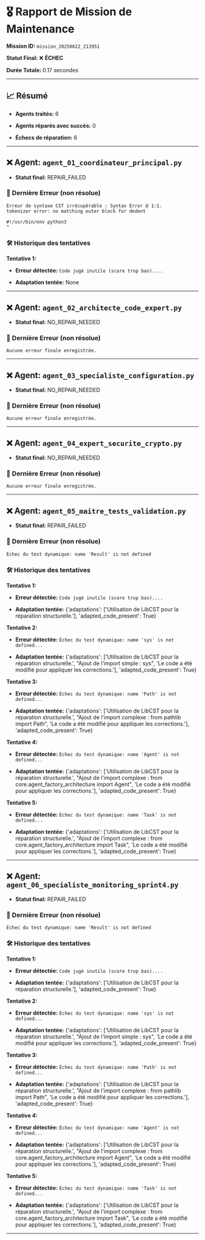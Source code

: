 # 🎖️ Rapport de Mission de Maintenance

**Mission ID:** `mission_20250622_213951`

**Statut Final:** ❌ **ÉCHEC**

**Durée Totale:** 0.17 secondes

---

## 📈 Résumé

- **Agents traités:** 6

- **Agents réparés avec succès:** 0

- **Échecs de réparation:** 6

---

## ❌ Agent: `agent_01_coordinateur_principal.py`

- **Statut final:** REPAIR_FAILED

### 🛑 Dernière Erreur (non résolue)

```
Erreur de syntaxe CST irrécupérable : Syntax Error @ 1:1.
tokenizer error: no matching outer block for dedent

#!/usr/bin/env python3
^
```

### 🛠️ Historique des tentatives

**Tentative 1:**

- **Erreur détectée:** `Code jugé inutile (score trop bas)....`

- **Adaptation tentée:** None

---

## ❌ Agent: `agent_02_architecte_code_expert.py`

- **Statut final:** NO_REPAIR_NEEDED

### 🛑 Dernière Erreur (non résolue)

```
Aucune erreur finale enregistrée.
```

---

## ❌ Agent: `agent_03_specialiste_configuration.py`

- **Statut final:** NO_REPAIR_NEEDED

### 🛑 Dernière Erreur (non résolue)

```
Aucune erreur finale enregistrée.
```

---

## ❌ Agent: `agent_04_expert_securite_crypto.py`

- **Statut final:** NO_REPAIR_NEEDED

### 🛑 Dernière Erreur (non résolue)

```
Aucune erreur finale enregistrée.
```

---

## ❌ Agent: `agent_05_maitre_tests_validation.py`

- **Statut final:** REPAIR_FAILED

### 🛑 Dernière Erreur (non résolue)

```
Échec du test dynamique: name 'Result' is not defined
```

### 🛠️ Historique des tentatives

**Tentative 1:**

- **Erreur détectée:** `Code jugé inutile (score trop bas)....`

- **Adaptation tentée:** {'adaptations': ['Utilisation de LibCST pour la réparation structurelle.'], 'adapted_code_present': True}

**Tentative 2:**

- **Erreur détectée:** `Échec du test dynamique: name 'sys' is not defined...`

- **Adaptation tentée:** {'adaptations': ['Utilisation de LibCST pour la réparation structurelle.', "Ajout de l'import simple : sys", 'Le code a été modifié pour appliquer les corrections.'], 'adapted_code_present': True}

**Tentative 3:**

- **Erreur détectée:** `Échec du test dynamique: name 'Path' is not defined...`

- **Adaptation tentée:** {'adaptations': ['Utilisation de LibCST pour la réparation structurelle.', "Ajout de l'import complexe : from pathlib import Path", 'Le code a été modifié pour appliquer les corrections.'], 'adapted_code_present': True}

**Tentative 4:**

- **Erreur détectée:** `Échec du test dynamique: name 'Agent' is not defined...`

- **Adaptation tentée:** {'adaptations': ['Utilisation de LibCST pour la réparation structurelle.', "Ajout de l'import complexe : from core.agent_factory_architecture import Agent", 'Le code a été modifié pour appliquer les corrections.'], 'adapted_code_present': True}

**Tentative 5:**

- **Erreur détectée:** `Échec du test dynamique: name 'Task' is not defined...`

- **Adaptation tentée:** {'adaptations': ['Utilisation de LibCST pour la réparation structurelle.', "Ajout de l'import complexe : from core.agent_factory_architecture import Task", 'Le code a été modifié pour appliquer les corrections.'], 'adapted_code_present': True}

---

## ❌ Agent: `agent_06_specialiste_monitoring_sprint4.py`

- **Statut final:** REPAIR_FAILED

### 🛑 Dernière Erreur (non résolue)

```
Échec du test dynamique: name 'Result' is not defined
```

### 🛠️ Historique des tentatives

**Tentative 1:**

- **Erreur détectée:** `Code jugé inutile (score trop bas)....`

- **Adaptation tentée:** {'adaptations': ['Utilisation de LibCST pour la réparation structurelle.'], 'adapted_code_present': True}

**Tentative 2:**

- **Erreur détectée:** `Échec du test dynamique: name 'sys' is not defined...`

- **Adaptation tentée:** {'adaptations': ['Utilisation de LibCST pour la réparation structurelle.', "Ajout de l'import simple : sys", 'Le code a été modifié pour appliquer les corrections.'], 'adapted_code_present': True}

**Tentative 3:**

- **Erreur détectée:** `Échec du test dynamique: name 'Path' is not defined...`

- **Adaptation tentée:** {'adaptations': ['Utilisation de LibCST pour la réparation structurelle.', "Ajout de l'import complexe : from pathlib import Path", 'Le code a été modifié pour appliquer les corrections.'], 'adapted_code_present': True}

**Tentative 4:**

- **Erreur détectée:** `Échec du test dynamique: name 'Agent' is not defined...`

- **Adaptation tentée:** {'adaptations': ['Utilisation de LibCST pour la réparation structurelle.', "Ajout de l'import complexe : from core.agent_factory_architecture import Agent", 'Le code a été modifié pour appliquer les corrections.'], 'adapted_code_present': True}

**Tentative 5:**

- **Erreur détectée:** `Échec du test dynamique: name 'Task' is not defined...`

- **Adaptation tentée:** {'adaptations': ['Utilisation de LibCST pour la réparation structurelle.', "Ajout de l'import complexe : from core.agent_factory_architecture import Task", 'Le code a été modifié pour appliquer les corrections.'], 'adapted_code_present': True}

---
